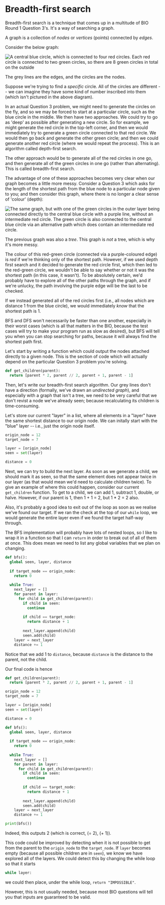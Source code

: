 # Breadth-first search
Breadth-first search is a technique that comes up in a multitude of BIO Round 1 Question 3's. It's a way of searching a graph.

A graph is a collection of *nodes* or *vertices* (points) connected by *edges*.

Consider the below graph:

![A central blue circle, which is connected to four red circles. Each red circle is connected to two green circles, so there are 8 green circles in total on the outside](http://u.cubeupload.com/jokebookservice1/bfs.png)

The grey lines are the edges, and the circles are the nodes.

Suppose we're trying to find a *specific* circle. All of the circles are different -- we can imagine they have some kind of number inscribed into them (which isn't pictured in the above diagram).

In an actual Question 3 problem, we might need to generate the circles on the fly, and so we may be forced to start at a particular circle, such as the blue circle in the middle. We then have two approaches. We could try to go as 'deep' as possible after generating a new circle. So for example, we might generate the red circle in the top-left corner, and then we would immediately try to generate a green circle connected to that red circle. We would then go back and generate the other green circle; and then we could generate another red circle (where we would repeat the process). This is an algorithm called depth-first search.

The other approach would be to generate all of the red circles in one go, and then generate all of the green circles in one go (rather than alternating). This is called breadth-first search.

The advantage of one of these approaches becomes very clear when our graph becomes a little more messy. Consider a Question 3 which asks for the length of the shortest path from the blue node to a particular node given to you; and then consider this graph, where there is no longer a clear sense of 'colour' (depth):

![The same graph, but with one of the green circles in the outer layer being connected directly to the central blue circle with a purple line, without an intermediate red circle. The green circle is also connected to the central blue circle via an alternative path which *does* contain an intermediate red circle.](http://u.cubeupload.com/jokebookservice1/bfsmessy.png)

The previous graph was also a *tree*. This graph is *not* a tree, which is why it's more messy.

The colour of this red-green circle (connected via a purple-coloured edge) is *red* if we're thinking only of the shortest path. However, if we used depth first search and it decided to generate the red circle first, which then led to the red-green circle, we wouldn't be able to say whether or not it was the shortest path (in this case, it wasn't). To be absolutely certain, we'd probably have to explore all of the other paths through the graph, and if we're unlucky, the path involving the purple edge will be the last to be checked.

If we instead generated all of the red circles first (i.e., all nodes which are distance 1 from the blue circle), we would immediately *know* that the shortest path is 1.

BFS and DFS won't necessarily be faster than one another, especially in their worst cases (which is all that matters in the BIO, because the test cases will try to make your program run as slow as desired), but BFS will tell you when you can stop searching for paths, because it will always find the shortest path first.

Let's start by writing a function which could output the nodes attached directly to a given node. This is the section of code which will actually depend on the particular Question 3 problem you're solving.

```python
def get_children(parent):
  return [parent * 2, parent // 2, parent + 1, parent - 1]
```

Then, let's write our breadth-first search algorithm. Our grey lines don't have a direction (formally, we've drawn an *undirected graph*), and especially with a graph that isn't a tree, we need to be very careful that we don't revist a node we've already seen; because recalculating its children is time-consuming.

Let's store our current "layer" in a list, where all elements in a "layer" have the same shortest distance to our origin node. We can initally start with the "blue" layer -- i.e., just the origin node itself.

```python
origin_node = 12
target_node = 7

layer = [origin_node]
seen = set(layer)

distance = 0
```

Next, we can try to build the next layer. As soon as we generate a child, we should mark it as seen, so that the same element does not appear twice in our layer (as that would mean we'd need to calculate children twice). To give an example of where this could happen, consider our current `get_children` function. To get to a child, we can add 1, subtract 1, double, or halve. However, if our parent is 1, then 1 + 1 = 2, but 1 * 2 = 2 also.

Also, it's probably a good idea to exit out of the loop as soon as we realise we've found our target. If we ran the check at the top of our `while` loop, we would generate the entire layer even if we found the target half-way through.

The BFS implementation will probably have lots of nested loops, so I like to wrap it in a function so that I can `return` in order to break out of all of them at once. This does mean we need to list any global variables that we plan on changing.

```python
def bfs():
  global seen, layer, distance
  
  if target_node == origin_node:
    return 0
  
  while True:
    next_layer = []
    for parent in layer:
      for child in get_children(parent):
        if child in seen:
          continue
        
        if child == target_node:
          return distance + 1
        
        next_layer.append(child)
        seen.add(child)
    layer = next_layer
    distance += 1
```

Notice that we add 1 to `distance`, because `distance` is the distance to the parent, not the child.

Our final code is hence

```python
def get_children(parent):
  return [parent * 2, parent // 2, parent + 1, parent - 1]

origin_node = 12
target_node = 7

layer = [origin_node]
seen = set(layer)

distance = 0

def bfs():
  global seen, layer, distance
  
  if target_node == origin_node:
    return 0
  
  while True:
    next_layer = []
    for parent in layer:
      for child in get_children(parent):
        if child in seen:
          continue
        
        if child == target_node:
          return distance + 1
        
        next_layer.append(child)
        seen.add(child)
    layer = next_layer
    distance += 1

print(bfs())
```

Indeed, this outputs 2 (which is correct, (÷ 2), (+ 1)).

This code could be improved by detecting when it is not possible to get from the parent to the `origin_node` to the `target_node`. If `layer` becomes empty (because all possible children are in `seen`), we know we have explored all of the layers. We could detect this by changing the while loop so that it starts

```python
while layer:
```

we could then place, under the while loop, `return "IMPOSSIBLE"`.

However, this is not usually needed, because most BIO questions will tell you that inputs are guaranteed to be valid.
